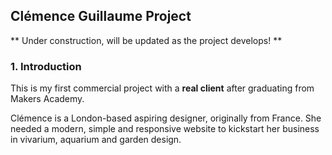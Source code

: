 ## Clémence Guillaume Project

** Under construction, will be updated as the project develops! **

### 1. Introduction

This is my first commercial project with a **real client** after graduating from Makers Academy.

Clémence is a London-based aspiring designer, originally from France. She needed a modern, simple and responsive website to kickstart her business in vivarium, aquarium and garden design.
